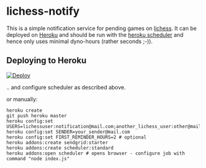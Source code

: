 # lichess-notify

This is a simple notification service for pending games on [lichess](https://lichess.org).
It can be deployed on [Heroku](https://heroku.com) and should be run with the [heroku scheduler](https://devcenter.heroku.com/articles/scheduler) and hence only uses minimal dyno-hours (rather seconds ;-)).

## Deploying to Heroku


[![Deploy](https://www.herokucdn.com/deploy/button.svg)](https://heroku.com/deploy)

.. and configure scheduler as described above.

or manually:

```
heroku create
git push heroku master
heroku config:set USERS=lichessuser:notification@mail.com;another_lichess_user:other@mail.com
heroku config:set SENDER=your_sender@mail.com
heroku config:set FIRST_REMINDER_HOURS=2 # optional
heroku addons:create sendgrid:starter
heroku addons:create scheduler:standard 
heroku addons:open scheduler # opens browser - configure job with command "node index.js"
```
